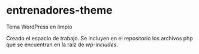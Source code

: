 # entrenadores-theme

Tema WordPress en limpio

Creado el espacio de trabajo.
Se incluyen en el repositorio los archivos php que se encuentran en la raíz de *wp-includes*.
